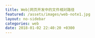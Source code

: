 ```yaml
---
title: Web|网页开发中的文件相对路径
featured: /assets/images/web-note1.jpg
layout: no-sidebar
categories: web
date: 2018-01-02 22:40:20 +0300
---
```


